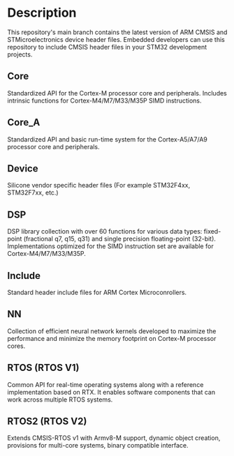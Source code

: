 # Description

This repository's main branch contains the latest version of ARM CMSIS and STMicroelectronics device header files. Embedded developers can use this repository to include CMSIS header files in your STM32 development projects.


## Core

Standardized API for the Cortex-M processor core and peripherals. Includes intrinsic functions for Cortex-M4/M7/M33/M35P SIMD instructions.

## Core_A

Standardized API and basic run-time system for the Cortex-A5/A7/A9 processor core and peripherals.

## Device

Silicone vendor specific header files (For example STM32F4xx, STM32F7xx, etc.)

## DSP

DSP library collection with over 60 functions for various data types: fixed-point (fractional q7, q15, q31) and single precision floating-point (32-bit). Implementations optimized for the SIMD instruction set are available for Cortex-M4/M7/M33/M35P.

## Include

Standard header include files for ARM Cortex Microconrollers.

## NN

Collection of efficient neural network kernels developed to maximize the performance and minimize the memory footprint on Cortex-M processor cores.

## RTOS (RTOS V1)

Common API for real-time operating systems along with a reference implementation based on RTX. It enables software components that can work across multiple RTOS systems.

## RTOS2 (RTOS V2)

Extends CMSIS-RTOS v1 with Armv8-M support, dynamic object creation, provisions for multi-core systems, binary compatible interface.




